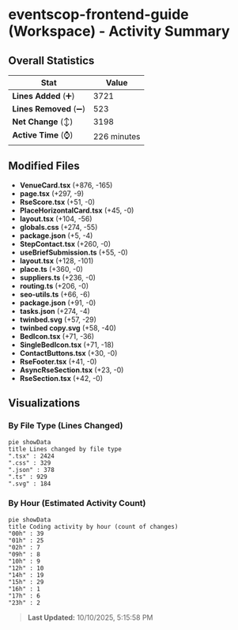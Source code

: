 # eventscop-frontend-guide (Workspace) - Activity Summary 

## Overall Statistics

| Stat                   | Value                                                             |
| ---------------------- | ----------------------------------------------------------------- |
| **Lines Added** (➕)   | 3721                                          |
| **Lines Removed** (➖) | 523                                        |
| **Net Change** (↕)    | 3198                |
| **Active Time** (⌚)   | 226 minutes |


## Modified Files
- **VenueCard.tsx** (+876, -165)
- **page.tsx** (+297, -9)
- **RseScore.tsx** (+51, -0)
- **PlaceHorizontalCard.tsx** (+45, -0)
- **layout.tsx** (+104, -56)
- **globals.css** (+274, -55)
- **package.json** (+5, -4)
- **StepContact.tsx** (+260, -0)
- **useBriefSubmission.ts** (+55, -0)
- **layout.tsx** (+128, -101)
- **place.ts** (+360, -0)
- **suppliers.ts** (+236, -0)
- **routing.ts** (+206, -0)
- **seo-utils.ts** (+66, -6)
- **package.json** (+91, -0)
- **tasks.json** (+274, -4)
- **twinbed.svg** (+57, -29)
- **twinbed copy.svg** (+58, -40)
- **BedIcon.tsx** (+71, -36)
- **SingleBedIcon.tsx** (+71, -18)
- **ContactButtons.tsx** (+30, -0)
- **RseFooter.tsx** (+41, -0)
- **AsyncRseSection.tsx** (+23, -0)
- **RseSection.tsx** (+42, -0)

## Visualizations

### By File Type (Lines Changed)

```mermaid
pie showData
title Lines changed by file type
".tsx" : 2424
".css" : 329
".json" : 378
".ts" : 929
".svg" : 184
```

### By Hour (Estimated Activity Count)

```mermaid
pie showData
title Coding activity by hour (count of changes)
"00h" : 39
"01h" : 25
"02h" : 7
"09h" : 8
"10h" : 9
"12h" : 10
"14h" : 19
"15h" : 29
"16h" : 1
"17h" : 6
"23h" : 2
```


> **Last Updated:** 10/10/2025, 5:15:58 PM
